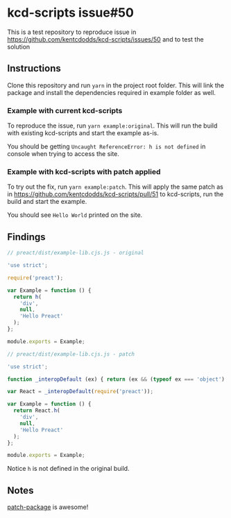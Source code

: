 # kcd-scripts issue#50

This is a test repository to reproduce issue in https://github.com/kentcdodds/kcd-scripts/issues/50 and to test the solution

## Instructions

Clone this repository and run `yarn` in the project root folder. This will link the package and install the dependencies required in example folder as well.

### Example with current kcd-scripts

To reproduce the issue, run `yarn example:original`. This will run the build with existing kcd-scripts and start the example as-is.

You should be getting `Uncaught ReferenceError: h is not defined` in console when trying to access the site.

### Example with kcd-scripts with patch applied

To try out the fix, run `yarn example:patch`. This will apply the same patch as in https://github.com/kentcdodds/kcd-scripts/pull/51 to kcd-scripts, run the build and start the example.

You should see `Hello World` printed on the site.

## Findings

```javascript
// preact/dist/example-lib.cjs.js - original

'use strict';

require('preact');

var Example = function () {
  return h(
    'div',
    null,
    'Hello Preact'
  );
};

module.exports = Example;
```

```javascript
// preact/dist/example-lib.cjs.js - patch

'use strict';

function _interopDefault (ex) { return (ex && (typeof ex === 'object') && 'default' in ex) ? ex['default'] : ex; }

var React = _interopDefault(require('preact'));

var Example = function () {
  return React.h(
    'div',
    null,
    'Hello Preact'
  );
};

module.exports = Example;
```

Notice `h` is not defined in the original build.

## Notes

[patch-package](https://github.com/kentcdodds/kcd-scripts/pull/51) is awesome!
